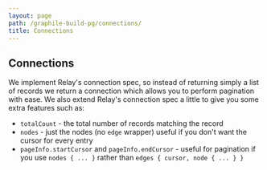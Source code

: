 ```yaml
---
layout: page
path: /graphile-build-pg/connections/
title: Connections
---
```


## Connections

We implement Relay's connection spec, so instead of returning simply a list of
records we return a connection which allows you to perform pagination with
ease. We also extend Relay's connection spec a little to give you some extra features
such as:

- `totalCount` - the total number of records matching the record
- `nodes` - just the nodes (no `edge` wrapper) useful if you don't want the cursor for every entry
- `pageInfo.startCursor` and `pageInfo.endCursor` - useful for pagination if you use `nodes { ... }` rather than `edges { cursor, node { ... } }`
